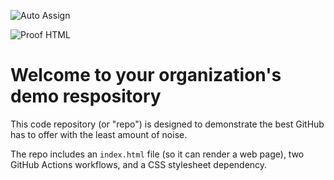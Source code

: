 ![Auto Assign](https://github.com/WomenMobileDevs/demo-repository/actions/workflows/auto-assign.yml/badge.svg)

![Proof HTML](https://github.com/WomenMobileDevs/demo-repository/actions/workflows/proof-html.yml/badge.svg)

# Welcome to your organization's demo respository
This code repository (or "repo") is designed to demonstrate the best GitHub has to offer with the least amount of noise.

The repo includes an `index.html` file (so it can render a web page), two GitHub Actions workflows, and a CSS stylesheet dependency.

